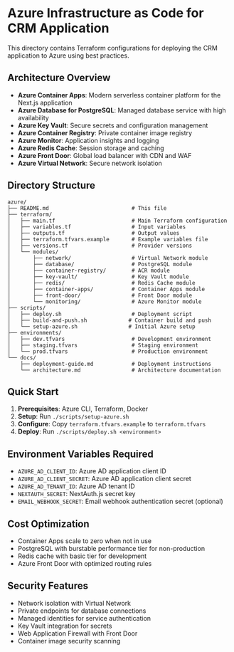 # Azure Infrastructure as Code for CRM Application

This directory contains Terraform configurations for deploying the CRM application to Azure using best practices.

## Architecture Overview

- **Azure Container Apps**: Modern serverless container platform for the Next.js application
- **Azure Database for PostgreSQL**: Managed database service with high availability
- **Azure Key Vault**: Secure secrets and configuration management
- **Azure Container Registry**: Private container image registry
- **Azure Monitor**: Application insights and logging
- **Azure Redis Cache**: Session storage and caching
- **Azure Front Door**: Global load balancer with CDN and WAF
- **Azure Virtual Network**: Secure network isolation

## Directory Structure

```
azure/
├── README.md                          # This file
├── terraform/
│   ├── main.tf                        # Main Terraform configuration
│   ├── variables.tf                   # Input variables
│   ├── outputs.tf                     # Output values
│   ├── terraform.tfvars.example       # Example variables file
│   ├── versions.tf                    # Provider versions
│   └── modules/
│       ├── network/                   # Virtual Network module
│       ├── database/                  # PostgreSQL module
│       ├── container-registry/        # ACR module
│       ├── key-vault/                 # Key Vault module
│       ├── redis/                     # Redis Cache module
│       ├── container-apps/            # Container Apps module
│       ├── front-door/                # Front Door module
│       └── monitoring/                # Azure Monitor module
├── scripts/
│   ├── deploy.sh                      # Deployment script
│   ├── build-and-push.sh             # Container build and push
│   └── setup-azure.sh                # Initial Azure setup
├── environments/
│   ├── dev.tfvars                     # Development environment
│   ├── staging.tfvars                 # Staging environment
│   └── prod.tfvars                    # Production environment
└── docs/
    ├── deployment-guide.md            # Deployment instructions
    └── architecture.md                # Architecture documentation
```

## Quick Start

1. **Prerequisites**: Azure CLI, Terraform, Docker
2. **Setup**: Run `./scripts/setup-azure.sh`
3. **Configure**: Copy `terraform.tfvars.example` to `terraform.tfvars`
4. **Deploy**: Run `./scripts/deploy.sh <environment>`

## Environment Variables Required

- `AZURE_AD_CLIENT_ID`: Azure AD application client ID
- `AZURE_AD_CLIENT_SECRET`: Azure AD application client secret
- `AZURE_AD_TENANT_ID`: Azure AD tenant ID
- `NEXTAUTH_SECRET`: NextAuth.js secret key
- `EMAIL_WEBHOOK_SECRET`: Email webhook authentication secret (optional)

## Cost Optimization

- Container Apps scale to zero when not in use
- PostgreSQL with burstable performance tier for non-production
- Redis cache with basic tier for development
- Azure Front Door with optimized routing rules

## Security Features

- Network isolation with Virtual Network
- Private endpoints for database connections
- Managed identities for service authentication
- Key Vault integration for secrets
- Web Application Firewall with Front Door
- Container image security scanning